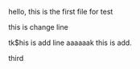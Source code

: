 hello,
this is the first file for test

this is change line

tk$his is add line
aaaaaak
this is add.

third
